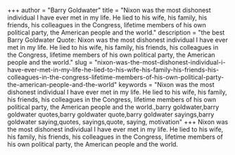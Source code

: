 +++
author = "Barry Goldwater"
title = "Nixon was the most dishonest individual I have ever met in my life. He lied to his wife, his family, his friends, his colleagues in the Congress, lifetime members of his own political party, the American people and the world."
description = "the best Barry Goldwater Quote: Nixon was the most dishonest individual I have ever met in my life. He lied to his wife, his family, his friends, his colleagues in the Congress, lifetime members of his own political party, the American people and the world."
slug = "nixon-was-the-most-dishonest-individual-i-have-ever-met-in-my-life-he-lied-to-his-wife-his-family-his-friends-his-colleagues-in-the-congress-lifetime-members-of-his-own-political-party-the-american-people-and-the-world"
keywords = "Nixon was the most dishonest individual I have ever met in my life. He lied to his wife, his family, his friends, his colleagues in the Congress, lifetime members of his own political party, the American people and the world.,barry goldwater,barry goldwater quotes,barry goldwater quote,barry goldwater sayings,barry goldwater saying,quotes, sayings,quote, saying, motivation"
+++
Nixon was the most dishonest individual I have ever met in my life. He lied to his wife, his family, his friends, his colleagues in the Congress, lifetime members of his own political party, the American people and the world.
